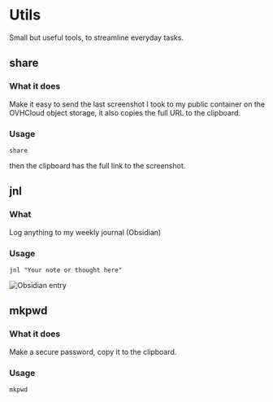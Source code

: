 # Utils

Small but useful tools, to streamline everyday tasks.

## share

### What it does

Make it easy to send the last screenshot I took to my 
public container on the OVHCloud object storage,
it also copies the full URL to the clipboard.

### Usage

```
share
```

then the clipboard has the full link to the screenshot.


## jnl

### What

Log anything to my weekly journal (Obsidian)

### Usage

```
jnl "Your note or thought here"
```

![Obsidian entry](https://storage.gra.cloud.ovh.net/v1/AUTH_9c30d35f284f44b2bda08609e7c19f33/cyrille_public/20250118141306_VCjRw4mkb5IaahI0yjDBljQTUjzqjB05zKamrZvR7CU2cCOmXp5wH5THohnQQLx40EuQXBOafFeBLmf1.png)

## mkpwd

### What it does

Make a secure password, copy it to the clipboard.

### Usage

```
mkpwd
```

